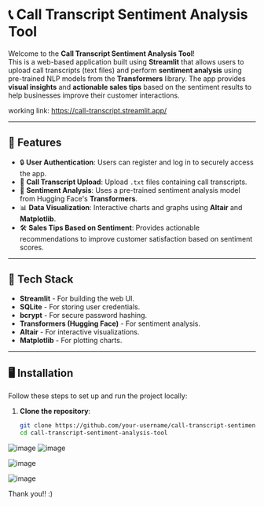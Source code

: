 # 📞 Call Transcript Sentiment Analysis Tool

Welcome to the **Call Transcript Sentiment Analysis Tool**!  
This is a web-based application built using **Streamlit** that allows users to upload call transcripts (text files) and perform **sentiment analysis** using pre-trained NLP models from the **Transformers** library. The app provides **visual insights** and **actionable sales tips** based on the sentiment results to help businesses improve their customer interactions.

working link: https://call-transcript.streamlit.app/

---

## 🚀 **Features**

- 🔒 **User Authentication**: Users can register and log in to securely access the app.
- 📄 **Call Transcript Upload**: Upload `.txt` files containing call transcripts.
- 🤖 **Sentiment Analysis**: Uses a pre-trained sentiment analysis model from Hugging Face's **Transformers**.
- 📊 **Data Visualization**: Interactive charts and graphs using **Altair** and **Matplotlib**.
- 🛠️ **Sales Tips Based on Sentiment**: Provides actionable recommendations to improve customer satisfaction based on sentiment scores.

---

## 🧰 **Tech Stack**

- **Streamlit** - For building the web UI.
- **SQLite** - For storing user credentials.
- **bcrypt** - For secure password hashing.
- **Transformers (Hugging Face)** - For sentiment analysis.
- **Altair** - For interactive visualizations.
- **Matplotlib** - For plotting charts.

---

## 🖥️ **Installation**

Follow these steps to set up and run the project locally:

1. **Clone the repository**:
   ```bash
   git clone https://github.com/your-username/call-transcript-sentiment-analysis-tool.git
   cd call-transcript-sentiment-analysis-tool


![image](https://github.com/user-attachments/assets/f01d67e2-aebf-49ea-a924-7a582d97683f)
![image](https://github.com/user-attachments/assets/557079be-3200-456d-a5cf-e331cfae7b3a)

![image](https://github.com/user-attachments/assets/00b70946-09cc-4913-a361-c57ff8913ec4)

![image](https://github.com/user-attachments/assets/9ffda6b6-9f6f-484f-a13f-e4f1f61b34a6)

Thank you!! :)

